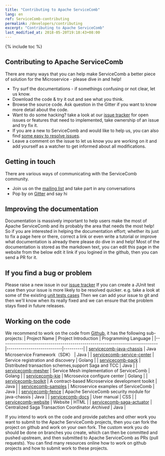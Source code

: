 ```yaml
---
title: "Contributing to Apache ServiceComb"
lang: en
ref: ServiceComb-contributing
permalink: /developers/contributing
excerpt: "Contributing to Apache ServiceComb"
last_modified_at: 2018-05-20T19:18:43+08:00
---
```

{% include toc %}
## Contributing to Apache ServiceComb
There are many ways that you can help make ServiceComb a better piece of solution for the Microservice - please dive in and help!
* Try surf the documentations - if somethings confusing or not clear, let us know.
* Download the code & try it out and see what you think.
* Browse the source code. Ask question in the Gitter if you want to know more detail about the code.
* Want to do some hacking? take a look at our  [issue tracker](https://issues.apache.org/jira/browse/SCB) for open issues or features that need to implemented, take ownership of an issue and try fix it.
* If you are a new to ServiceComb and would like to help us,  you can also find [some easy to resolve issues](https://issues.apache.org/jira/browse/SCB-333?jql=project%20%3D%20SCB%20AND%20status%20%3D%20Open%20AND%20fixVersion%20in%20(EMPTY%2C%20java-chassis-1.0.0-m2)%20AND%20labels%20%3D%20newbie).
* Leave a comment on the issue to let us know you are working on it and add yourself as a watcher to get informed about all modifications.

## Getting in touch

There are various ways of communicating with the ServiceComb community.
- Join us on the [mailing list](http://servicecomb.apache.org/cn/developers/subscribe-mail-list) and take part in any conversations
- Pop by on [Gitter](https://gitter.im/ServiceCombUsers/Lobby) and say hi

## Improving the documentation

Documentation is massively important to help users make the most of Apache ServiceComb and its probably the area that needs the most help!
So if you are interested in helping the documentation effort; whether its just to fix a page here or there, correct a link or even write a tutorial or improve what documentation is already there please do dive in and help!
Most of the documentation is stored as the markdown text, you can edit this page in the website from the below edit it link if you logined in the github, then you can send a PR for it.  

## If you find a bug or problem

Please raise a new issue in our [issue tracker](https://issues.apache.org/jira/browse/SCB)
If you can create a JUnit test case then your issue is more likely to be resolved quicker.
e.g. take a look at some of the existing [unit tests cases](https://github.com/apache/servicecomb-pack/tree/master/alpha/alpha-core/src/test/java/org/apache/servicecomb/pack/alpha/core)
Then we can add your issue to git and then we'll know when its really fixed and we can ensure that the problem stays fixed in future releases.

## Working on the code

We recommend to work on the code from  [Github](https://github.com/search?q=org%3Aapache+servicecomb), it has the following sub-projects:
| Project Name | Project Introduction | Programming Language |
|-------------------------------------------------------------------------------|----------------------------|----------|
| [servicecomb-java-chassis](https://github.com/apache/servicecomb-java-chassis) | Java Microservice Framework（SDK） | Java |
| [servicecomb-service-center](https://github.com/apache/servicecomb-service-center) | Service registration and discovery | Golang |
| [servicecomb-pack](https://github.com/apache/servicecomb-pack) | Distributed transaction schemes,support Saga and TCC | Java |
| [servicecomb-mesher](https://github.com/apache/servicecomb-Mesher)       | Service Mesh implementation of ServiceComb     | Golang    |
| [servicecomb-kie](https://github.com/apache/servicecomb-kie)                                   |  Microsevice configure center  | Golang    |
| [servicecomb-toolkit](https://github.com/apache/servicecomb-toolkit)               | A contract-based Microservice development toolkit | Java       |
| [servicecomb-samples](https://github.com/apache/servicecomb-samples)                                   | Microservice examples of ServiceComb  | Java     |
| [servicecomb-fence](https://github.com/apache/servicecomb-fence)               | Apache ServiceComb security module for java-chassis | Java       |
| [servicecomb-docs](https://github.com/apache/servicecomb-docs) | User manual | CSS |
| [servicecomb-website](https://github.com/apache/servicecomb-website) | Website | HTML |
| [servicecomb-saga-actuator](https://github.com/apache/servicecomb-saga-actuator) | Centralized Saga Transaction Coordinator *Archived* | Java |

If you intend to work on the code and provide patches and other work you want to submit to the Apache ServiceComb projects, then you can fork the project on github and work on your own fork. The custom work you do should be done on branches you create, which can then be committed and pushed upstream, and then submitted to Apache ServiceComb as PRs (pull requests). You can find many resources online how to work on github projects and how to submit work to these projects.
